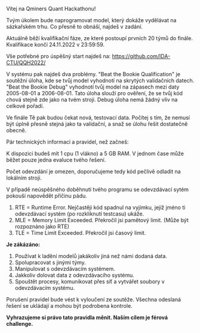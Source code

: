 Vítej na Qminers Quant Hackathonu!

Tvým úkolem bude naprogramovat model, který dokáže vydělávat na sázkařském trhu. Co přesně to obnáší, najdeš v zadání.

Aktuálně běží kvalifikační fáze, ze které postoupí prvních 20 týmů do finále. Kvalifikace končí 24.11.2022 v 23:59:59.

Vše potřebné pro úspěšný start najdeš na: https://github.com/IDA-CTU/QQH2022/

V systému pak najdeš dva problémy. "Beat the Bookie Qualification" je soutěžní úloha, kde se tvůj model vyhodnotí na skrytých validačních datech. "Beat the Bookie Debug" vyhodnotí tvůj model na zápasech mezi daty 2005-08-01 a 2006-08-01. Tato úloha slouží pro ověření, že se tvůj kód chová stejně zde jako na tvém stroji. Debug úloha nemá žádný vliv na celkové pořadí.

Ve finále Tě pak budou čekat nová, testovací data. Počítej s tím, že nemusí být úplně přesně stejná jako ta validační, a snaž se úlohu řešit dostatečně obecně.

Pár technických informací a pravidel, než začneš:

K dispozici budeš mít 1 cpu (1 vlákno) a 5 GB RAM. V jednom čase může běžet pouze jedna evaluce tvého řešení.

Počet odevzdání je omezen, doporučujeme tedy kód pečlivě odladit na lokálním stroji.

V případě neúspěšného doběhnutí tvého programu se odevzdávací sytém pokouší napovědět příčinu pádu.

1. RTE = Runtime Error. Nejčastěji kód spadnul na vyjímku, jejíž jméno ti odevzdávací systém (po rozkliknutí testcasu) ukáže. 
2. MLE = Memory Limit Exceeded. Překročil jsi  pamětový limit. (Může být rozpoznáno jako RTE)
3. TLE = Time Limit Exceeded. Překročil jsi časový limit.

**Je zákázáno:**

1. Používat k ladění modelů jakákoliv jiná než námi dodaná data.
2. Spolupracovat s jinými týmy.
3. Manipulovat s odevzdávacím systémem.
4. Jakkoliv dolovat data z odevzdávacího systému.
5. Spouštět procesy, komunikovat přes síť a vytvářet soubory v odevzdávacím systému.


Porušení pravidel bude vést k vyloučení ze soutěže. Všechna odeslaná řešení se ukládají a mohou být podrobena kontrole.

**Vyhrazujeme si právo tato pravidla měnit. Naším cílem je férová challenge.**
